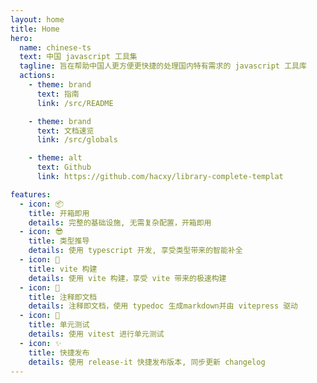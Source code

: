 ```yaml
---
layout: home
title: Home
hero:
  name: chinese-ts
  text: 中国 javascript 工具集
  tagline: 旨在帮助中国人更方便更快捷的处理国内特有需求的 javascript 工具库
  actions:
    - theme: brand
      text: 指南
      link: /src/README

    - theme: brand
      text: 文档速览
      link: /src/globals

    - theme: alt
      text: Github
      link: https://github.com/hacxy/library-complete-templat

features:
  - icon: 📦
    title: 开箱即用
    details: 完整的基础设施, 无需复杂配置，开箱即用
  - icon: 😎
    title: 类型推导
    details: 使用 typescript 开发, 享受类型带来的智能补全
  - icon: 🚀
    title: vite 构建
    details: 使用 vite 构建，享受 vite 带来的极速构建
  - icon: 📄
    title: 注释即文档
    details: 注释即文档，使用 typedoc 生成markdown并由 vitepress 驱动
  - icon: 📐
    title: 单元测试
    details: 使用 vitest 进行单元测试
  - icon: ✨
    title: 快捷发布
    details: 使用 release-it 快捷发布版本, 同步更新 changelog
---
```

